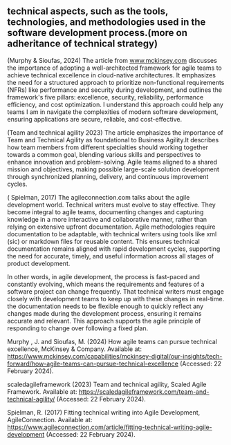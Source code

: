 ## technical aspects, such as the tools, technologies, and methodologies used in the software development process.(more on adheritance of technical strategy)

(Murphy  & Sioufas, 2024)
The article from www.mckinsey.com discusses the importance of adopting a well-architected framework for agile teams to achieve technical excellence in cloud-native architectures. It emphasizes the need for a structured approach to prioritize non-functional requirements (NFRs) like performance and security during development, and outlines the framework's five pillars: excellence, security, reliability, performance efficiency, and cost optimization. I understand this approach could help any teams I am in navigate the complexities of modern software development, ensuring applications are secure, reliable, and cost-effective.

(Team and technical agility 2023)
The article emphasizes the importance of Team and Technical Agility as foundational to Business Agility.It describes how team members from different specialties should working together towards a common goal, blending various skills and perspectives to enhance innovation and problem-solving. Agile teams aligned to a shared mission and objectives, making possible large-scale solution development through synchronized planning, delivery, and continuous improvement cycles.

( Spielman, 2017)
The agileconnection.com talks about the agile development world. Technical writers must evolve to stay effective. They become integral to agile teams, documenting changes and capturing knowledge in a more interactive and collaborative manner, rather than relying on extensive upfront documentation. Agile methodologies require documentation to be adaptable, with technical writers using tools  like xml (sic) or markdown files for reusable content. This ensures technical documentation remains aligned with rapid development cycles, supporting the need for accurate, timely, and useful information across all stages of product development.

In other words, in agile development, the process is fast-paced and constantly evolving, which means the requirements and features of a software project can change frequently. That technical writers must engage closely with development teams to keep up with these changes in real-time. the documentation needs to be flexible enough to quickly reflect any changes made during the development process, ensuring it remains accurate and relevant. This approach supports the agile principle of responding to change over following a fixed plan.

Murphy , J. and Sioufas, M. (2024) How agile teams can pursue technical excellence, McKinsey & Company. Available at: https://www.mckinsey.com/capabilities/mckinsey-digital/our-insights/tech-forward/how-agile-teams-can-pursue-technical-excellence (Accessed: 22 February 2024). 

scaledagileframework (2023) Team and technical agility, Scaled Agile Framework. Available at: https://scaledagileframework.com/team-and-technical-agility/ (Accessed: 22 February 2024). 

Spielman, R. (2017) Fitting technical writing into Agile Development, AgileConnection. Available at: https://www.agileconnection.com/article/fitting-technical-writing-agile-development (Accessed: 22 February 2024). 